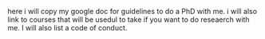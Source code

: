here i will copy my google doc for guidelines to do a PhD with me.
i will also link to courses that will be usedul to take if you want to do reseaerch with me.
I will also list a code of conduct.
